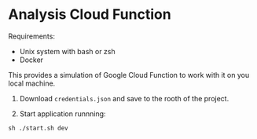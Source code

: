 # Analysis Cloud Function

Requirements:

* Unix system with bash or zsh
* Docker

This provides a simulation of Google Cloud Function to work with it on you local machine.

1. Download `credentials.json` and save to the rooth of the project.

2. Start application runnning:

```
sh ./start.sh dev
```
